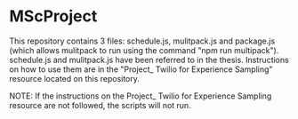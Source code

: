 # MScProject

This repository contains 3 files: schedule.js, mulitpack.js and package.js (which allows mulitpack to run using the command "npm run multipack"). schedule.js and mulitpack.js have been referred to in the thesis. Instructions on how to use them are in the "Project_ Twilio for Experience Sampling" resource located on this repository. 

NOTE: If the instructions on the Project_ Twilio for Experience Sampling resource are not followed, the scripts will not run. 

